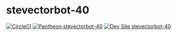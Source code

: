# stevectorbot-40

[![CircleCI](https://circleci.com/gh/pantheon-systems/example-drops-8-composer.svg?style=svg)](https://circleci.com/gh/stevectorbot/stevectorbot-40) [![Pantheon stevectorbot-40](https://img.shields.io/badge/pantheon-stevectorbot-40-yellow.svg)](https://admin.dashboard.pantheon.io/sites/e65143bc-de0f-40aa-99fb-694759d4b4b7#dev/code) [![Dev Site stevectorbot-40](https://img.shields.io/badge/site-stevectorbot-40-blue.svg)](http://dev-stevectorbot-40.pantheonsite.io/)